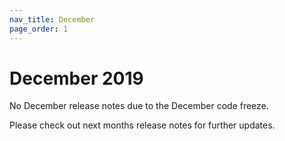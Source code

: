 ```yaml
---
nav_title: December
page_order: 1
---
```

# December 2019

No December release notes due to the December code freeze. 

Please check out next months release notes for further updates. 
